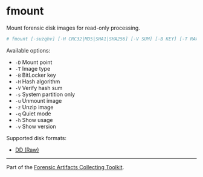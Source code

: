 # fmount
Mount forensic disk images for read-only processing.

```sh
# fmount [-suzqhv] [-H CRC32|MD5|SHA1|SHA256] [-V SUM] [-B KEY] [-T RAW|DD] [-D DIRECTORY] IMAGE
```

Available options:

- `-D` Mount point
- `-T` Image type
- `-B` BitLocker key
- `-H` Hash algorithm
- `-V` Verify hash sum
- `-s` System partition only
- `-u` Unmount image
- `-z` Unzip image
- `-q` Quiet mode
- `-h` Show usage
- `-v` Show version

Supported disk formats:

- [DD (Raw)](https://forensics.wiki/raw_image_format/)

---
Part of the [Forensic Artifacts Collecting Toolkit](../README.md).